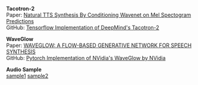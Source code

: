 **Tacotron-2**  
Paper:   [Natural TTS Synthesis By Conditioning Wavenet on Mel Spectogram Predictions](https://arxiv.org/pdf/1712.05884.pdf)  
GitHub: [Tensorflow Implementation of DeepMind's Tacotron-2](https://github.com/Rayhane-mamah/Tacotron-2)  

**WaveGlow**  
Paper:   [WAVEGLOW: A FLOW-BASED GENERATIVE NETWORK FOR SPEECH SYNTHESIS](https://arxiv.org/pdf/1811.00002.pdf)  
GitHub: [Pytorch Implementation of NVidia's WaveGlow by NVidia](https://github.com/NVIDIA/waveglow?fbclid=IwAR0o8oM_Ys4RRFvxvBN54e55joVkxOB5-f0c1CzBJE5Z8Kz3LM3IHMFuv3Y)  

**Audio Sample**  
[sample1](https://chkwon19.github.io/Tacotron2_WaveGlow/130.wav_synthesis.wav)	[sample2](https://chkwon19.github.io/Tacotron2_WaveGlow/32.wav_synthesis.wav)   



